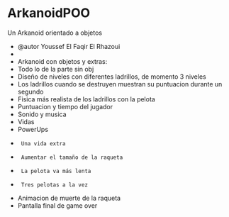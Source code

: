 # ArkanoidPOO
Un Arkanoid orientado a objetos

 * @autor Youssef El Faqir El Rhazoui
 *
 * Arkanoid con objetos y extras:
 *  Todo lo de la parte sin obj
 *  Diseño de niveles con diferentes ladrillos, de momento 3 niveles
 *	Los ladrillos cuando se destruyen muestran su puntuacion durante un segundo
 *	Fisica más realista de los ladrillos con la pelota
 *  Puntuacion y tiempo del jugador
 *  Sonido y musica
 *  Vidas
 *  PowerUps
 *      Una vida extra
 *      Aumentar el tamaño de la raqueta
 *      La pelota va más lenta
 *      Tres pelotas a la vez
 *  Animacion de muerte de la raqueta
 *  Pantalla final de game over
